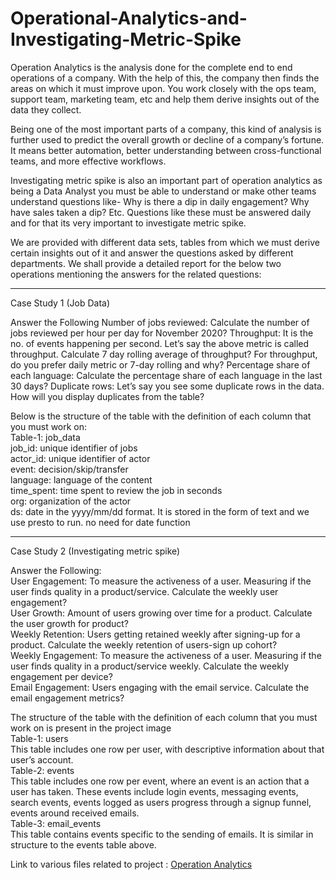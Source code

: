 # Operational-Analytics-and-Investigating-Metric-Spike

Operation Analytics is the analysis done for the complete end to end operations of a company. With the help of this, the company then finds the areas on which it must improve upon. You work closely with the ops team, support team, marketing team, etc and help them derive insights out of the data they collect.

Being one of the most important parts of a company, this kind of analysis is further used to predict the overall growth or decline of a company’s fortune. It means better automation, better understanding between cross-functional teams, and more effective workflows.

Investigating metric spike is also an important part of operation analytics as being a Data Analyst you must be able to understand or make other teams understand questions like- Why is there a dip in daily engagement? Why have sales taken a dip? Etc. Questions like these must be answered daily and for that its very important to investigate metric spike.

We are provided with different data sets, tables from which we must derive certain insights out of it and answer the questions asked by different departments.
We shall provide a detailed report for the below two operations mentioning the answers for the related questions:
______________________________________________________________________________________________________________________________
Case Study 1 (Job Data)

Answer the Following
Number of jobs reviewed: Calculate the number of jobs reviewed per hour per day for November 2020?
Throughput: It is the no. of events happening per second. Let’s say the above metric is called throughput. Calculate 7 day rolling average of throughput? For throughput, do you prefer daily metric or 7-day rolling and why?
Percentage share of each language: Calculate the percentage share of each language in the last 30 days?
Duplicate rows: Let’s say you see some duplicate rows in the data. How will you display duplicates from the table?

Below is the structure of the table with the definition of each column that you must work on:\
Table-1: job_data\
job_id: unique identifier of jobs\
actor_id: unique identifier of actor\
event: decision/skip/transfer\
language: language of the content\
time_spent: time spent to review the job in seconds\
org: organization of the actor\
ds: date in the yyyy/mm/dd format. It is stored in the form of text and we use presto to run. no need for date function
______________________________________________________________________________________________________________________________
Case Study 2 (Investigating metric spike)

Answer the Following:\
User Engagement: To measure the activeness of a user. Measuring if the user finds quality in a product/service. Calculate the weekly user engagement?\
User Growth: Amount of users growing over time for a product. Calculate the user growth for product?\
Weekly Retention: Users getting retained weekly after signing-up for a product. Calculate the weekly retention of users-sign up cohort?\
Weekly Engagement: To measure the activeness of a user. Measuring if the user finds quality in a product/service weekly. Calculate the weekly engagement per device?\
Email Engagement: Users engaging with the email service. Calculate the email engagement metrics?

The structure of the table with the definition of each column that you must work on is present in the project image\
Table-1: users\
This table includes one row per user, with descriptive information about that user’s account.\
Table-2: events\
This table includes one row per event, where an event is an action that a user has taken. These events include login events, messaging events, search events, events logged as users progress through a signup funnel, events around received emails.\
Table-3: email_events\
This table contains events specific to the sending of emails. It is similar in structure to the events table above.

Link to various files related to project : [Operation Analytics](https://drive.google.com/drive/folders/1ae04bIINDkKp4s_8hz0LCZezgWG6ia08?usp=drive_link/)
